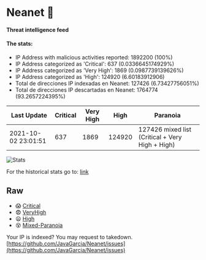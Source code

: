 # Neanet :hocho:
#### Threat intelligence feed
#### The stats:

- IP Address with malicious activities reported: 1892200 (100%)
- IP Address categorized as 'Critical':  637 (0.0336645174929%)
- IP Address categorized as 'Very High':  1869 (0.0987739139626%)
- IP Address categorized as 'High':  124920 (6.60183912906)
- Total de direcciones IP indexadas en Neanet:  127426 (6.73427756051%)
- Total de direcciones IP descartadas en Neanet:  1764774 (93.2657224395%)

| Last Update | Critical | Very High | High | Paranoia |
| --- | --- | --- | --- | --- |
| 2021-10-02 23:01:51 | 637 | 1869 | 124920 | 127426 mixed list (Critical + Very High + High)|

![Stats](https://docs.google.com/spreadsheets/d/e/2PACX-1vSnaNMIXVabIpDJjufMlzH7poXnshF3mgd8Is1g9ytUEzVsP5my4Trn8f-xkoLLQ38xpL3HtmUexLo6/pubchart?oid=501124687&format=image)

For the historical stats go to: [link](/stats.csv)
## Raw
- :scream: [Critical](https://raw.githubusercontent.com/JavaGarcia/Neanet/master/blacklists/neanet_critical.txt)
- :fearful: [VeryHigh](https://raw.githubusercontent.com/JavaGarcia/Neanet/master/blacklists/neanet_veryHigh.txtt)
- :frowning: [High](https://raw.githubusercontent.com/JavaGarcia/Neanet/master/blacklists/neanet_high.txt)
- :dizzy_face: [Mixed-Paranoia](https://raw.githubusercontent.com/JavaGarcia/Neanet/master/blacklists/neanet_all.txt)


Your IP is indexed? You may request to takedown. [https://github.com/JavaGarcia/Neanet/issues](https://github.com/JavaGarcia/Neanet/issues)




































































































































































































































































































































































































































































































































































































































































































































































































































































































































































































































































































































































































































































































































































































































































































































































































































































































































































































































































































































































































































































































































































































































































































































































































































































































































































































































































































































































































































































































































































































































































































































































































































































































































































































































































































































































































































































































































































































































































































































































































































































































































































































































































































































































































































































































































































































































































































































































































































































































































































































































































































































































































































































































































































































































































































































































































































































































































































































































































































































































































































































































































































































































































































































































































































































































































































































































































































































































































































































































































































































































































































































































































































































































































































































































































































































































































































































































































































































































































































































































































































































































































































































































































































































































































































































































































































































































































































































































































































































































































































































































































































































































































































































































































































































